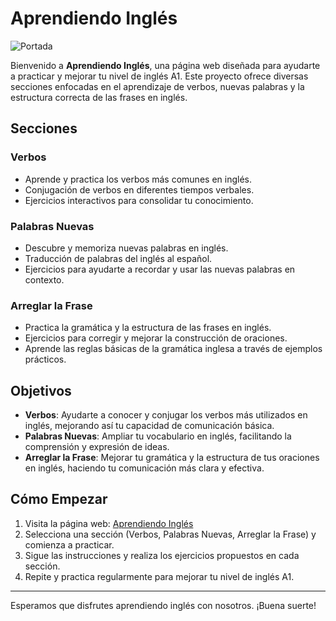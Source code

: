 # Aprendiendo Inglés

![Portada](https://aprendiendo-ingles.vercel.app/portada.png)

Bienvenido a **Aprendiendo Inglés**, una página web diseñada para ayudarte a practicar y mejorar tu nivel de inglés A1. Este proyecto ofrece diversas secciones enfocadas en el aprendizaje de verbos, nuevas palabras y la estructura correcta de las frases en inglés.

## Secciones

### Verbos
- Aprende y practica los verbos más comunes en inglés.
- Conjugación de verbos en diferentes tiempos verbales.
- Ejercicios interactivos para consolidar tu conocimiento.

### Palabras Nuevas
- Descubre y memoriza nuevas palabras en inglés.
- Traducción de palabras del inglés al español.
- Ejercicios para ayudarte a recordar y usar las nuevas palabras en contexto.

### Arreglar la Frase
- Practica la gramática y la estructura de las frases en inglés.
- Ejercicios para corregir y mejorar la construcción de oraciones.
- Aprende las reglas básicas de la gramática inglesa a través de ejemplos prácticos.

## Objetivos

- **Verbos**: Ayudarte a conocer y conjugar los verbos más utilizados en inglés, mejorando así tu capacidad de comunicación básica.
- **Palabras Nuevas**: Ampliar tu vocabulario en inglés, facilitando la comprensión y expresión de ideas.
- **Arreglar la Frase**: Mejorar tu gramática y la estructura de tus oraciones en inglés, haciendo tu comunicación más clara y efectiva.

## Cómo Empezar

1. Visita la página web: [Aprendiendo Inglés](https://aprendiendo-ingles.vercel.app)
2. Selecciona una sección (Verbos, Palabras Nuevas, Arreglar la Frase) y comienza a practicar.
3. Sigue las instrucciones y realiza los ejercicios propuestos en cada sección.
4. Repite y practica regularmente para mejorar tu nivel de inglés A1.



---

Esperamos que disfrutes aprendiendo inglés con nosotros. ¡Buena suerte!
